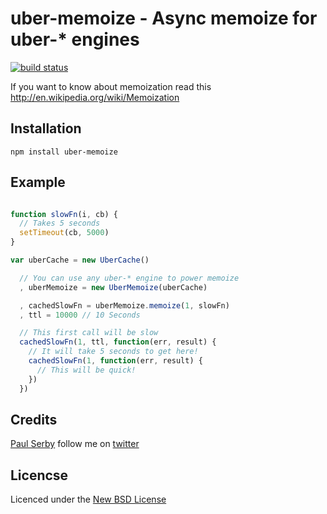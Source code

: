 # uber-memoize - Async memoize for uber-* engines

[![build status](https://secure.travis-ci.org/serby/uber-memoize.png)](http://travis-ci.org/serby/uber-memoize)

If you want to know about memoization read this http://en.wikipedia.org/wiki/Memoization

## Installation

    npm install uber-memoize

## Example

```js

function slowFn(i, cb) {
  // Takes 5 seconds
  setTimeout(cb, 5000)
}

var uberCache = new UberCache()

  // You can use any uber-* engine to power memoize
  , uberMemoize = new UberMemoize(uberCache)

  , cachedSlowFn = uberMemoize.memoize(1, slowFn)
  , ttl = 10000 // 10 Seconds

  // This first call will be slow
  cachedSlowFn(1, ttl, function(err, result) {
    // It will take 5 seconds to get here!
    cachedSlowFn(1, function(err, result) {
      // This will be quick!
    })
  })

```

## Credits
[Paul Serby](https://github.com/serby/) follow me on [twitter](http://twitter.com/serby)

## Licencse
Licenced under the [New BSD License](http://opensource.org/licenses/bsd-license.php)
